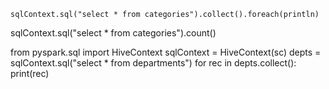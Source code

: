 ```
sqlContext.sql("select * from categories").collect().foreach(println)
```
sqlContext.sql("select * from categories").count()

from pyspark.sql import HiveContext
sqlContext = HiveContext(sc)
depts = sqlContext.sql("select * from departments")
for rec in depts.collect():
	print(rec)